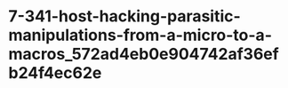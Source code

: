 # 7-341-host-hacking-parasitic-manipulations-from-a-micro-to-a-macros_572ad4eb0e904742af36efb24f4ec62e